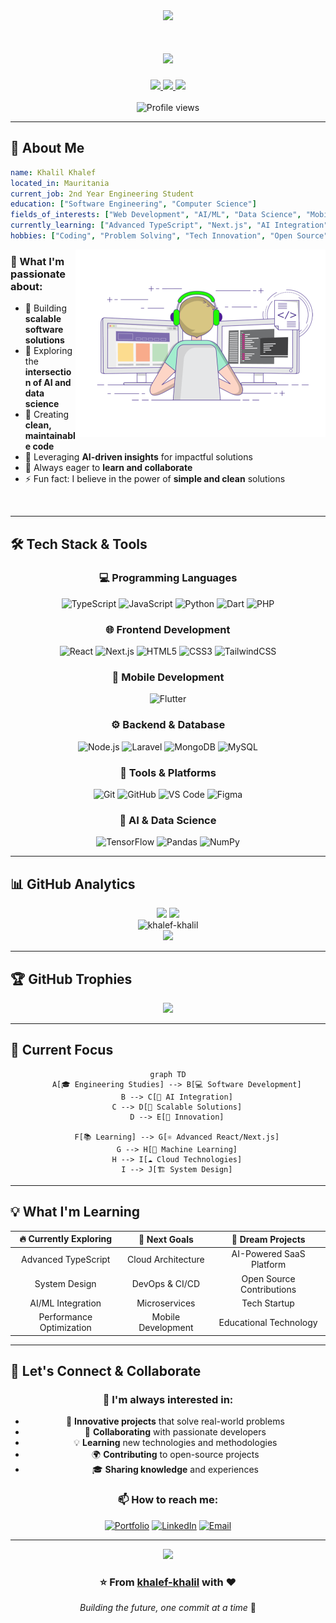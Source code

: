 <div align="center">
  <img src="https://capsule-render.vercel.app/api?text=Hey%20There!%20👋&animation=fadeIn&type=waving&color=gradient&height=100"/>
</div>

<h1 align="center">
  <img src="https://readme-typing-svg.herokuapp.com/?font=Righteous&size=35&center=true&vCenter=true&width=500&height=70&duration=4000&lines=Hi+There!+👋;+I'm+Khalil+Khalef!;Software+Engineer+🚀;AI+Enthusiast+🤖;Problem+Solver+💡;" />
</h1>

<div align="center">
  <a href="https://khalilkhalef.com">
    <img src="https://img.shields.io/badge/Portfolio-FF5722?style=for-the-badge&logo=todoist&logoColor=white"/>
  </a>
  <a href="https://www.linkedin.com/in/khalil-khalef/">
    <img src="https://img.shields.io/badge/LinkedIn-0077B5?style=for-the-badge&logo=linkedin&logoColor=white"/>
  </a>
  <a href="mailto:contact@khalilkhalef.com">
    <img src="https://img.shields.io/badge/Email-D14836?style=for-the-badge&logo=gmail&logoColor=white"/>
  </a>
</div>

<br/>

<div align="center">
  <img src="https://komarev.com/ghpvc/?username=khalef-khalil&style=flat-square&color=blue" alt="Profile views" />
</div>

---

## 🚀 About Me

```yaml
name: Khalil Khalef
located_in: Mauritania
current_job: 2nd Year Engineering Student
education: ["Software Engineering", "Computer Science"]
fields_of_interests: ["Web Development", "AI/ML", "Data Science", "Mobile Development"]
currently_learning: ["Advanced TypeScript", "Next.js", "AI Integration", "System Design"]
hobbies: ["Coding", "Problem Solving", "Tech Innovation", "Open Source"]
```

<img align="right" alt="Coding" width="400" src="https://raw.githubusercontent.com/devSouvik/devSouvik/master/gif3.gif">

### 💫 What I'm passionate about:
- 🔭 Building **scalable software solutions**
- 🌱 Exploring the **intersection of AI and data science**
- 👯 Creating **clean, maintainable code**
- 🤔 Leveraging **AI-driven insights** for impactful solutions
- 💬 Always eager to **learn and collaborate**
- ⚡ Fun fact: I believe in the power of **simple and clean** solutions

<br clear="both"/>

---

## 🛠️ Tech Stack & Tools

<div align="center">

### 💻 Programming Languages
![TypeScript](https://img.shields.io/badge/TypeScript-007ACC?style=for-the-badge&logo=typescript&logoColor=white)
![JavaScript](https://img.shields.io/badge/JavaScript-F7DF1E?style=for-the-badge&logo=javascript&logoColor=black)
![Python](https://img.shields.io/badge/Python-3776AB?style=for-the-badge&logo=python&logoColor=white)
![Dart](https://img.shields.io/badge/Dart-0175C2?style=for-the-badge&logo=dart&logoColor=white)
![PHP](https://img.shields.io/badge/PHP-777BB4?style=for-the-badge&logo=php&logoColor=white)

### 🌐 Frontend Development
![React](https://img.shields.io/badge/React-20232A?style=for-the-badge&logo=react&logoColor=61DAFB)
![Next.js](https://img.shields.io/badge/Next.js-000000?style=for-the-badge&logo=next.js&logoColor=white)
![HTML5](https://img.shields.io/badge/HTML5-E34F26?style=for-the-badge&logo=html5&logoColor=white)
![CSS3](https://img.shields.io/badge/CSS3-1572B6?style=for-the-badge&logo=css3&logoColor=white)
![TailwindCSS](https://img.shields.io/badge/Tailwind_CSS-38B2AC?style=for-the-badge&logo=tailwind-css&logoColor=white)

### 📱 Mobile Development
![Flutter](https://img.shields.io/badge/Flutter-02569B?style=for-the-badge&logo=flutter&logoColor=white)

### ⚙️ Backend & Database
![Node.js](https://img.shields.io/badge/Node.js-43853D?style=for-the-badge&logo=node.js&logoColor=white)
![Laravel](https://img.shields.io/badge/Laravel-FF2D20?style=for-the-badge&logo=laravel&logoColor=white)
![MongoDB](https://img.shields.io/badge/MongoDB-4EA94B?style=for-the-badge&logo=mongodb&logoColor=white)
![MySQL](https://img.shields.io/badge/MySQL-005C84?style=for-the-badge&logo=mysql&logoColor=white)

### 🔧 Tools & Platforms
![Git](https://img.shields.io/badge/Git-F05032?style=for-the-badge&logo=git&logoColor=white)
![GitHub](https://img.shields.io/badge/GitHub-100000?style=for-the-badge&logo=github&logoColor=white)
![VS Code](https://img.shields.io/badge/VS_Code-0078D4?style=for-the-badge&logo=visual%20studio%20code&logoColor=white)
![Figma](https://img.shields.io/badge/Figma-F24E1E?style=for-the-badge&logo=figma&logoColor=white)

### 🤖 AI & Data Science
![TensorFlow](https://img.shields.io/badge/TensorFlow-FF6F00?style=for-the-badge&logo=tensorflow&logoColor=white)
![Pandas](https://img.shields.io/badge/Pandas-2C2D72?style=for-the-badge&logo=pandas&logoColor=white)
![NumPy](https://img.shields.io/badge/Numpy-777BB4?style=for-the-badge&logo=numpy&logoColor=white)

</div>

---

## 📊 GitHub Analytics

<div align="center">
  <img height="180em" src="https://github-readme-stats.vercel.app/api?username=khalef-khalil&show_icons=true&theme=tokyonight&include_all_commits=true&count_private=true"/>
  <img height="180em" src="https://github-readme-stats.vercel.app/api/top-langs/?username=khalef-khalil&layout=compact&langs_count=8&theme=tokyonight"/>
</div>

<div align="center">
  <img src="https://github-readme-streak-stats.herokuapp.com/?user=khalef-khalil&theme=tokyonight" alt="khalef-khalil" />
</div>

<div align="center">
  <img src="https://github-readme-activity-graph.vercel.app/graph?username=khalef-khalil&theme=tokyo-night&bg_color=1a1b27&color=70a5fd&line=70a5fd&point=bf91f3&area=true&hide_border=true" />
</div>

---

## 🏆 GitHub Trophies

<div align="center">
  <img src="https://github-profile-trophy.vercel.app/?username=khalef-khalil&theme=tokyonight&no-frame=false&no-bg=false&margin-w=4&row=1" />
</div>

---

## 🎯 Current Focus

<div align="center">

```mermaid
graph TD
    A[🎓 Engineering Studies] --> B[💻 Software Development]
    B --> C[🤖 AI Integration]
    C --> D[🚀 Scalable Solutions]
    D --> E[🌟 Innovation]
    
    F[📚 Learning] --> G[⚛️ Advanced React/Next.js]
    G --> H[🧠 Machine Learning]
    H --> I[☁️ Cloud Technologies]
    I --> J[🏗️ System Design]
```

</div>

---

## 💡 What I'm Learning

<div align="center">

| 🔥 Currently Exploring | 🎯 Next Goals | 🌟 Dream Projects |
|:---:|:---:|:---:|
| Advanced TypeScript | Cloud Architecture | AI-Powered SaaS Platform |
| System Design | DevOps & CI/CD | Open Source Contributions |
| AI/ML Integration | Microservices | Tech Startup |
| Performance Optimization | Mobile Development | Educational Technology |

</div>

---

## 🤝 Let's Connect & Collaborate

<div align="center">

### 💬 I'm always interested in:
- 🚀 **Innovative projects** that solve real-world problems
- 🤝 **Collaborating** with passionate developers
- 💡 **Learning** new technologies and methodologies
- 🌍 **Contributing** to open-source projects
- 🎓 **Sharing knowledge** and experiences

### 📫 How to reach me:
[![Portfolio](https://img.shields.io/badge/Portfolio-Visit%20My%20Website-FF5722?style=for-the-badge&logo=todoist&logoColor=white)](https://khalilkhalef.com)
[![LinkedIn](https://img.shields.io/badge/LinkedIn-Connect%20With%20Me-0077B5?style=for-the-badge&logo=linkedin&logoColor=white)](https://www.linkedin.com/in/khalil-khalef/)
[![Email](https://img.shields.io/badge/Email-Send%20Message-D14836?style=for-the-badge&logo=gmail&logoColor=white)](mailto:contact@khalilkhalef.com)

</div>

---

<div align="center">
  <img src="https://capsule-render.vercel.app/api?type=waving&color=gradient&height=100&section=footer"/>
</div>

<div align="center">
  <h3>⭐ From <a href="https://github.com/khalef-khalil">khalef-khalil</a> with ❤️</h3>
  <p><em>Building the future, one commit at a time</em> 🚀</p>
</div>
